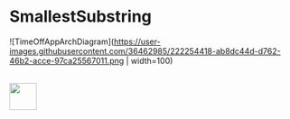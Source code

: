 # SmallestSubstring

![TimeOffAppArchDiagram](https://user-images.githubusercontent.com/36462985/222254418-ab8dc44d-d762-46b2-acce-97ca25567011.png | width=100)

<br>

<img src="https://user-images.githubusercontent.com/36462985/222254418-ab8dc44d-d762-46b2-acce-97ca25567011.png" width="48">
